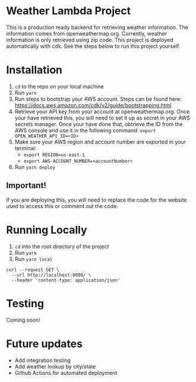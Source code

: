 # Weather Lambda Project

This is a production ready backend for retrieving weather information. The information comes from openweathermap.org. Currently, weather information is only retrieved using zip code. This project is deployed automatically with cdk. See the steps below to run this project yourself.

# Installation

1. `cd` to the repo on your local machine
2. Run `yarn`
3. Run steps to bootstrap your AWS account. Steps can be found here: https://docs.aws.amazon.com/cdk/v2/guide/bootstrapping.html
4. Retrieve your API key from your account at openweathermap.org. Once your have retrieved this, you will need to set it up as secret in your AWS secrets manager. Once your have done that, obtrieve the ID from the AWS console and use it in the following command: `export OPEN_WEATHER_API_ID=<ID>`
5. Make sure your AWS region and account number are exported in your terminal:
   - `export REGION=us-east-1`
   - `export AWS-ACCOUNT_NUMBER=<accountNumber>`
4. Run `yarn deploy`

## Important!

If you are deploying this, you will need to replace the code for the website used to access this or comment out the code.

# Running Locally
1. `cd` into the root directory of the project
2. Run `yarn`
3. Run `yarn local`

```
curl --request GET \
  --url http://localhost:8008/ \
  --header 'content-type: application/json'
```

# Testing

Coming soon!

# Future updates
- Add integration testing
- Add weather lookup by city/state
- Github Actions for automated deployment